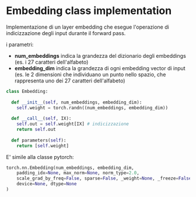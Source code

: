 # Embedding class implementation

Implementazione di un layer embedding che esegue l'operazione di indicizzazione degli input durante il forward pass.   

i parametri:  
* **num_embeddings** indica la grandezza del dizionario degli embeddings (es. i 27 caratteri dell'alfabeto)  
* **embedding_dim** indica la grandezza di ogni embedding vector di input (es. le 2 dimensioni che individuano un punto nello spazio, che rappresenta uno dei 27 caratteri dell'alfabeto)  

```py
class Embedding:
  
  def __init__(self, num_embeddings, embedding_dim):
    self.weight = torch.randn((num_embeddings, embedding_dim))
    
  def __call__(self, IX):
    self.out = self.weight[IX] # indicizzazione
    return self.out
  
  def parameters(self):
    return [self.weight]

```

E' simile alla classe pytorch:  


```py
torch.nn.Embedding(num_embeddings, embedding_dim, 
    padding_idx=None, max_norm=None, norm_type=2.0, 
    scale_grad_by_freq=False, sparse=False, _weight=None, _freeze=False, 
    device=None, dtype=None
)
```